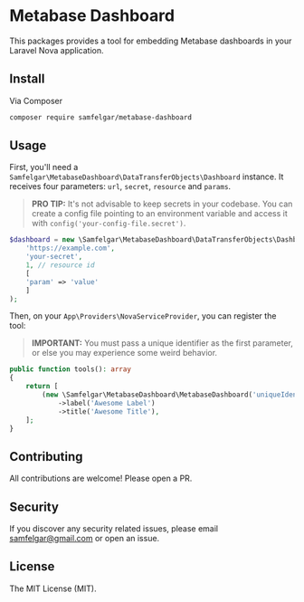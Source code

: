 # Metabase Dashboard

This packages provides a tool for embedding Metabase dashboards in your Laravel Nova application.

## Install

Via Composer

``` bash
composer require samfelgar/metabase-dashboard
```

## Usage

First, you'll need a `Samfelgar\MetabaseDashboard\DataTransferObjects\Dashboard` instance. It receives four parameters:
`url`, `secret`, `resource` and `params`.

> **PRO TIP:** It's not advisable to keep secrets in your codebase. You can create a config file pointing to an environment
> variable and access it with `config('your-config-file.secret')`.

```php
$dashboard = new \Samfelgar\MetabaseDashboard\DataTransferObjects\Dashboard(
    'https://example.com',
    'your-secret',
    1, // resource id
    [
    'param' => 'value'
    ]
);
```

Then, on your `App\Providers\NovaServiceProvider`, you can register the tool:

> **IMPORTANT:** You must pass a unique identifier as the first parameter, or else you may experience some weird behavior.  

```php
public function tools(): array
{
    return [
        (new \Samfelgar\MetabaseDashboard\MetabaseDashboard('uniqueIdentifier', $dashboard))
            ->label('Awesome Label')
            ->title('Awesome Title'),
    ];
}
```

## Contributing

All contributions are welcome! Please open a PR.

## Security

If you discover any security related issues, please email samfelgar@gmail.com or open an issue.

## License

The MIT License (MIT).